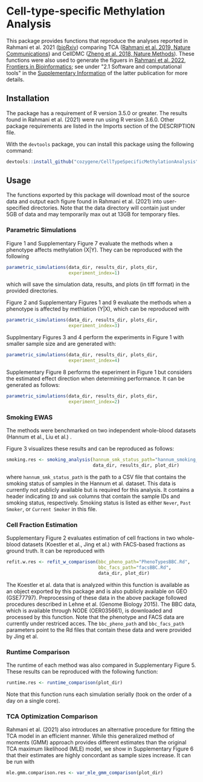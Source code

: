 # Cell-type-specific Methylation Analysis

This package provides functions that reproduce the analyses reported in Rahmani et al. 2021 (<a href="https://www.biorxiv.org/content/10.1101/2021.02.14.431168v1" target="_blank">bioRxiv</a>) comparing TCA (<a href="https://www.nature.com/articles/s41467-019-11052-9" target="_blank">Rahmani et al. 2019, Nature Communications</a>) and CellDMC (<a href="https://www.nature.com/articles/s41592-018-0213-x" target="_blank">Zheng et al. 2018, Nature Methods</a>). These functions were also used to generate the figuers in <a href="https://www.frontiersin.org/articles/10.3389/fbinf.2021.792605/" target="_blank">Rahmani et al. 2022, Frontiers in Bioinformatics</a>; see under "2.1 Software and computational tools" in the <a href="https://www.frontiersin.org/articles/file/downloadfile/792605_supplementary-materials_datasheets_1_pdf/octet-stream/Data%20Sheet%201.pdf/2/792605" target="_blank">Supplementary Information</a> of the latter publication for more details.



## Installation

The package has a requirement of R version 3.5.0 or greater. The results found in Rahmani et al. (2021)
were run using R version 3.6.0. Other package requirements are listed in the Imports section of the
DESCRIPTION file.

With the `devtools` package, you can install this package using the following command:

```r
devtools::install_github("cozygene/CellTypeSpecificMethylationAnalysis")
```

## Usage

The functions exported by this package will download most of the source data and output each figure found in Rahmani et al. (2021) into user-specified directories. Note that the data directory will contain just under 5GB of data and may temporarily max out at 13GB for temporary files.

### Parametric Simulations

Figure 1 and Supplementary Figure 7 evaluate the methods when a phenotype affects methylation (X|Y). They can be reproduced with the following

```r
parametric_simulations(data_dir, results_dir, plots_dir,
                       experiment_index=1)
```

which will save the simulation data, results, and plots (in tiff format) in the provided directories.

Figure 2 and Supplementary Figures 1 and 9 evaluate the methods when a phenotype is affected by methlation (Y|X), which can be reproduced with 

```r
parametric_simulations(data_dir, results_dir, plots_dir,
                       experiment_index=3)
```

Supplmentary Figures 3 and 4 perform the experiments in Figure 1 with smaller sample size and are generated with:


```r
parametric_simulations(data_dir, results_dir, plots_dir,
                       experiment_index=4)
```

Supplementary Figure 8 performs the experiment in Figure 1 but considers the estimated effect direction when determining performance. It can be generated as follows:


```r
parametric_simulations(data_dir, results_dir, plots_dir,
                       experiment_index=2)
```

### Smoking EWAS

The methods were benchmarked on two independent whole-blood datasets (Hannum et al., Liu et al.) .

Figure 3 visualizes these results and can be reproduced as follows:
```r
smoking.res <- smoking_analysis(hannum_smk_status_path="hannum_smoking_status.txt",
                                data_dir, results_dir, plot_dir)
```
where `hannum_smk_status_path` is the path to a CSV file that contains the smoking status of samples in the Hannum et al. dataset. This data is currently not publicly available but is required for this analysis. It contains a header indicating `ID` and `smk` columns that contain the sample IDs and smoking status, respectively. Smoking status is listed as either `Never`, `Past Smoker`, or `Current Smoker` in this file. 


### Cell Fraction Estimation

Supplementary Figure 2 evaluates estimation of cell fractions in two whole-blood datasets (Koestler et al., Jing et al.) with FACS-based fractions as ground truth. It can be reproduced with

```r
refit.w.res <- refit_w_comparison(bbc_pheno_path="PhenoTypesBBC.Rd",
                                  bbc_facs_path="facsBBC.Rd",
                                  data_dir, plot_dir)
```

The Koestler et al. data that is analyzed within this function is available as an object exported by this package and is also publicly available on GEO (GSE77797). Preprocessing of these data in the above package followed procedures described in Lehne et al. (Genome Biology 2015). The BBC data, which is available through NODE (OER035661), is downloaded and processed by this function. Note that the phenotype and FACS data are currently under restriced acces. The `bbc_pheno_path` and `bbc_facs_path` parameters point to the Rd files that contain these data and were provided by Jing et al.

### Runtime Comparison

The runtime of each method was also compared in Supplementary Figure 5. These results can be reproduced with the following function:

```r
runtime.res <- runtime_comparison(plot_dir)
```

Note that this function runs each simulation serially (took on the order of a day on a single core).

### TCA Optimization Comparison

Rahmani et al. (2021) also introduces an alternative procedure for fitting the TCA model in an efficient manner. While this generalized method of moments (GMM) approach provides different estimates than the original TCA maximum likelihood (MLE) model, we show in Supplementary Figure 6 that their estimates are highly concordant as sample sizes increase. It can be run with

```r
mle.gmm.comparison.res <- var_mle_gmm_comparison(plot_dir)
```
